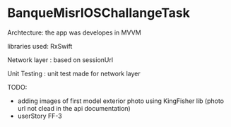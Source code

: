 # BanqueMisrIOSChallangeTask
Archtecture:
the app was developes in MVVM 

libraries used:
RxSwift

Network layer :
based on sessionUrl

Unit Testing : 
unit test made for network layer

TODO:
- adding images of first model exterior photo using KingFisher lib (photo url not clead in the api documentation)
- userStory FF-3
